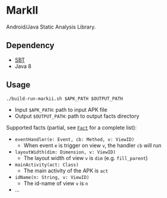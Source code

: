 MarkII
======

Android/Java Static Analysis Library.

## Dependency

- [SBT](https://www.scala-sbt.org/index.html)
- Java 8

## Usage

```
./build-run-markii.sh $APK_PATH $OUTPUT_PATH
```

- Input `$APK_PATH`: path to input APK file
- Output `$OUTPUT_PATH`: path to output facts directory

Supported facts (partial, see [`Fact`](https://blog.zhen-zhang.com/markii/api/com/research/nomad/markii/FactsWriter$$Fact$.html) for a complete list):

- `eventHandler(e: Event, cb: Method, v: ViewID)`
  - When event `e` is trigger on view `v`, the handler `cb` will run
- `layoutWidth(dim: Dimension, v: ViewID)`
  - The layout width of view `v` is `dim` (e.g. `fill_parent`)
- `mainActivity(act: Class)`
  - The main activity of the APK is `act`
- `idName(n: String, v: ViewID)`
  - The id-name of view `v` is `n`
- ...
